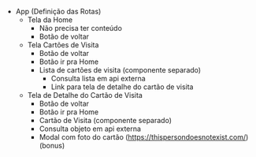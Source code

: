 - App (Definição das Rotas)
  - Tela da Home 
    - Não precisa ter conteúdo
    - Botão de voltar
  - Tela Cartões de Visita
    - Botão de voltar
    - Botão ir pra Home
    - Lista de cartões de visita (componente separado)
      - Consulta lista em api externa
      - Link para tela de detalhe do cartão de visita
  - Tela de Detalhe do Cartão de Visita
    - Botão de voltar
    - Botão ir pra Home
    - Cartão de Visita (componente separado)
    - Consulta objeto em api externa
    - Modal com foto do cartão (https://thispersondoesnotexist.com/) (bonus)